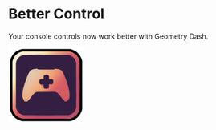 # Better Control 
Your console controls now work better with Geometry Dash.

<img src="logo.png" width="150" alt="the mod's logo" />